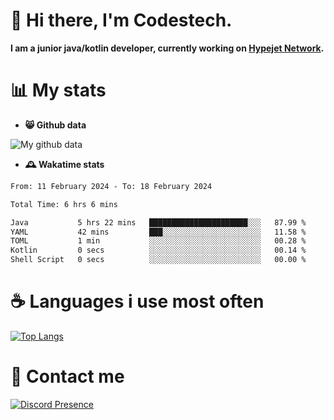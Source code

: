 # 👋 Hi there, I'm Codestech.
**I am a junior java/kotlin developer, currently working on [Hypejet Network](https://github.com/Hypejet).**

# 📊 My stats
- **😸 Github data**

![My github data](https://github-readme-stats.vercel.app/api?username=Codestech1&count_private=true&include_all_commits=true&theme=codeSTACKr)

- **🕰️ Wakatime stats**
<!--START_SECTION:waka-->

```txt
From: 11 February 2024 - To: 18 February 2024

Total Time: 6 hrs 6 mins

Java           5 hrs 22 mins   ██████████████████████░░░   87.99 %
YAML           42 mins         ███░░░░░░░░░░░░░░░░░░░░░░   11.58 %
TOML           1 min           ░░░░░░░░░░░░░░░░░░░░░░░░░   00.28 %
Kotlin         0 secs          ░░░░░░░░░░░░░░░░░░░░░░░░░   00.14 %
Shell Script   0 secs          ░░░░░░░░░░░░░░░░░░░░░░░░░   00.00 %
```

<!--END_SECTION:waka-->

# ☕ Languages i use most often
[![Top Langs](https://github-readme-stats.vercel.app/api/top-langs/?username=Codestech1&layout=compact&langs_count=8&exclude_repo=window5000.github.io&theme=codeSTACKr)](https://github.com/anuraghazra/github-readme-stats)

# 💬 Contact me
[![Discord Presence](https://lanyard.cnrad.dev/api/650718742157852740)](https://discord.com/users/650718742157852740)
</br>
